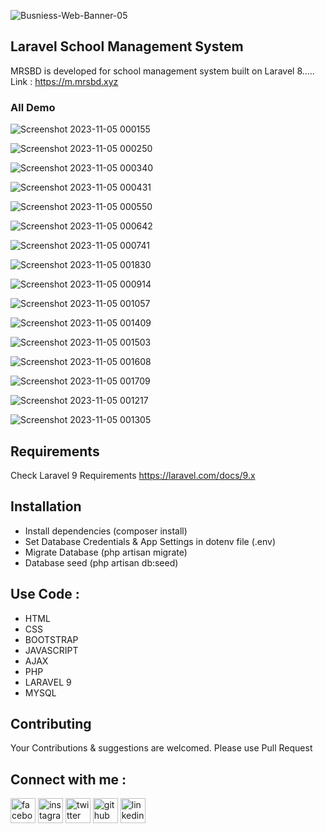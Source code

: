 ![Busniess-Web-Banner-05](https://github.com/Mostafizur008/live-tv-server/assets/107453434/ca774808-f617-4f6a-be0d-a794ced44688)

## Laravel School Management System
MRSBD is developed for school management system built on Laravel 8..... Link : https://m.mrsbd.xyz

### All Demo
![Screenshot 2023-11-05 000155](https://github.com/Mostafizur008/school-management-system/assets/107453434/44497102-5727-449a-a98d-fb09c0826a16)

![Screenshot 2023-11-05 000250](https://github.com/Mostafizur008/school-management-system/assets/107453434/e1112821-cc81-4946-8f74-7c555ebd4606)

![Screenshot 2023-11-05 000340](https://github.com/Mostafizur008/school-management-system/assets/107453434/f643b9d3-5fd8-42d1-a123-2a21170d2424)

![Screenshot 2023-11-05 000431](https://github.com/Mostafizur008/school-management-system/assets/107453434/e9aa25e4-a8f7-405a-8a24-4ed3b9f0665b)

![Screenshot 2023-11-05 000550](https://github.com/Mostafizur008/school-management-system/assets/107453434/fdc48d31-65fa-4aee-a78a-de7063ec01eb)

![Screenshot 2023-11-05 000642](https://github.com/Mostafizur008/school-management-system/assets/107453434/e4a6a618-d09d-4462-b3b7-8e280f490734)

![Screenshot 2023-11-05 000741](https://github.com/Mostafizur008/school-management-system/assets/107453434/a4f00567-2e79-45a6-a8cd-9d1de101eac7)

![Screenshot 2023-11-05 001830](https://github.com/Mostafizur008/school-management-system/assets/107453434/993c304a-02ac-4f42-b0c6-a4bcfdbc9f56)

![Screenshot 2023-11-05 000914](https://github.com/Mostafizur008/school-management-system/assets/107453434/15d448e0-e0ce-4cfc-b3cf-0b7ecee80889)

![Screenshot 2023-11-05 001057](https://github.com/Mostafizur008/school-management-system/assets/107453434/4eee9c17-08d1-4d51-8b7a-7f30bb48d964)

![Screenshot 2023-11-05 001409](https://github.com/Mostafizur008/school-management-system/assets/107453434/20a943af-5110-4b30-b7d7-a3b81b0ed0f9)

![Screenshot 2023-11-05 001503](https://github.com/Mostafizur008/school-management-system/assets/107453434/683abe40-720a-4f59-870a-a3996e754318)

![Screenshot 2023-11-05 001608](https://github.com/Mostafizur008/school-management-system/assets/107453434/ff7f69c0-687d-4ccb-af04-c94111d812f9)

![Screenshot 2023-11-05 001709](https://github.com/Mostafizur008/school-management-system/assets/107453434/1444ab8c-fd07-46f0-86a3-2df596475a1f)

![Screenshot 2023-11-05 001217](https://github.com/Mostafizur008/school-management-system/assets/107453434/036239d6-e008-44ca-a64e-279823125cfc)

![Screenshot 2023-11-05 001305](https://github.com/Mostafizur008/school-management-system/assets/107453434/6669e8cc-ea3c-4e4f-8629-a00415021e1c)

## Requirements
Check Laravel 9 Requirements https://laravel.com/docs/9.x

## Installation
- Install dependencies (composer install)<br>
- Set Database Credentials & App Settings in dotenv file (.env)<br>
- Migrate Database (php artisan migrate)<br>
- Database seed (php artisan db:seed)


## Use Code : 
- HTML<br>
- CSS<br>
- BOOTSTRAP<br>
- JAVASCRIPT<br>
- AJAX<br>
- PHP<br>
- LARAVEL 9<br>
- MYSQL

## Contributing
Your Contributions & suggestions are welcomed. Please use Pull Request


## Connect with me :
<p dir="auto"><a href="https://www.facebook.com/sm.sohag007" rel="nofollow"><img src="https://camo.githubusercontent.com/2d1ffa69dd491ebeca01b2098cf8233dd09950ff5895abccd5b455ca442abc59/68747470733a2f2f696d672e736869656c64732e696f2f62616467652f46616365626f6f6b2d3138373746323f7374796c653d666f722d7468652d6261646765266c6f676f3d66616365626f6f6b266c6f676f436f6c6f723d7768697465" alt="facebook" height="40" style="max-width: 100%;"></a>  <a href="https://www.instagram.com/sm.sohag007/" rel="nofollow"><img src="https://camo.githubusercontent.com/b3d4671768bd0f9b6c8f410a25a96e0c5a4d135208d8910461e986f97e7985ab/68747470733a2f2f696d672e736869656c64732e696f2f62616467652f496e7374616772616d2d4534343035463f7374796c653d666f722d7468652d6261646765266c6f676f3d696e7374616772616d266c6f676f436f6c6f723d7768697465" alt="instagram" height="40" style="max-width: 100%;"></a>  <a href="https://twitter.com/sm.sohag007" rel="nofollow"><img src="https://camo.githubusercontent.com/5d03c86f6a75f7cbe80d135d9162fbf6dc46a31253cf30a8e9bb8279b4d574d3/68747470733a2f2f696d672e736869656c64732e696f2f62616467652f547769747465722d3144413146323f7374796c653d666f722d7468652d6261646765266c6f676f3d74776974746572266c6f676f436f6c6f723d7768697465" alt="twitter" height="40" style="max-width: 100%;"></a>  <a href="https://github.com/mostafizur008"><img src="https://camo.githubusercontent.com/bd2bd127c104ba5c98bb12c70801b075aee1f040009089510f69554300e7ff41/68747470733a2f2f696d672e736869656c64732e696f2f62616467652f4769742d4630353033323f7374796c653d666f722d7468652d6261646765266c6f676f3d676974266c6f676f436f6c6f723d7768697465" alt="github" height="40" style="max-width: 100%;"></a>  <a href="https://www.linkedin.com/in/sm.sohag008/" rel="nofollow"><img src="https://camo.githubusercontent.com/a80d00f23720d0bc9f55481cfcd77ab79e141606829cf16ec43f8cacc7741e46/68747470733a2f2f696d672e736869656c64732e696f2f62616467652f4c696e6b6564496e2d3030373742353f7374796c653d666f722d7468652d6261646765266c6f676f3d6c696e6b6564696e266c6f676f436f6c6f723d7768697465" alt="linkedin" height="40" style="max-width: 100%;"></a></p>
